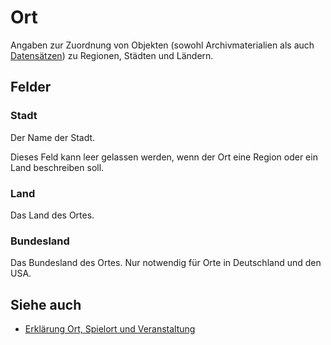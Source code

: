 Ort
===

Angaben zur Zuordnung von Objekten (sowohl Archivmaterialien als auch
[Datensätzen](datensatz.md "Datensatz")) zu Regionen, Städten und Ländern.

## Felder

### Stadt

Der Name der Stadt.

Dieses Feld kann leer gelassen werden, wenn der Ort eine Region oder ein Land beschreiben soll.

### Land

Das Land des Ortes.

### Bundesland

Das Bundesland des Ortes. Nur notwendig für Orte in Deutschland und den USA.

## Siehe auch

* [Erklärung Ort, Spielort und Veranstaltung](ort_spielort_veranstaltung.md "Ort, Spielort, Veranstaltung")
